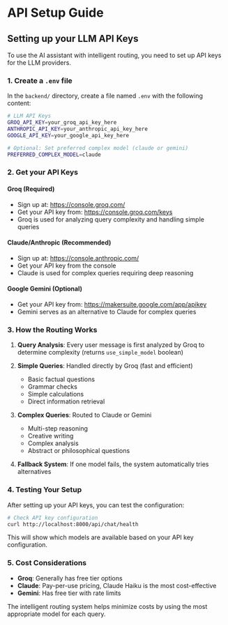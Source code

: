 # API Setup Guide

## Setting up your LLM API Keys

To use the AI assistant with intelligent routing, you need to set up API keys for the LLM providers.

### 1. Create a `.env` file

In the `backend/` directory, create a file named `.env` with the following content:

```bash
# LLM API Keys
GROQ_API_KEY=your_groq_api_key_here
ANTHROPIC_API_KEY=your_anthropic_api_key_here
GOOGLE_API_KEY=your_google_api_key_here

# Optional: Set preferred complex model (claude or gemini)
PREFERRED_COMPLEX_MODEL=claude
```

### 2. Get your API Keys

#### Groq (Required)
- Sign up at: https://console.groq.com/
- Get your API key from: https://console.groq.com/keys
- Groq is used for analyzing query complexity and handling simple queries

#### Claude/Anthropic (Recommended)
- Sign up at: https://console.anthropic.com/
- Get your API key from the console
- Claude is used for complex queries requiring deep reasoning

#### Google Gemini (Optional)
- Get your API key from: https://makersuite.google.com/app/apikey
- Gemini serves as an alternative to Claude for complex queries

### 3. How the Routing Works

1. **Query Analysis**: Every user message is first analyzed by Groq to determine complexity (returns `use_simple_model` boolean)
2. **Simple Queries**: Handled directly by Groq (fast and efficient)
   - Basic factual questions
   - Grammar checks
   - Simple calculations
   - Direct information retrieval

3. **Complex Queries**: Routed to Claude or Gemini
   - Multi-step reasoning
   - Creative writing
   - Complex analysis
   - Abstract or philosophical questions

4. **Fallback System**: If one model fails, the system automatically tries alternatives

### 4. Testing Your Setup

After setting up your API keys, you can test the configuration:

```bash
# Check API key configuration
curl http://localhost:8000/api/chat/health
```

This will show which models are available based on your API key configuration.

### 5. Cost Considerations

- **Groq**: Generally has free tier options
- **Claude**: Pay-per-use pricing, Claude Haiku is the most cost-effective
- **Gemini**: Has free tier with rate limits

The intelligent routing system helps minimize costs by using the most appropriate model for each query. 